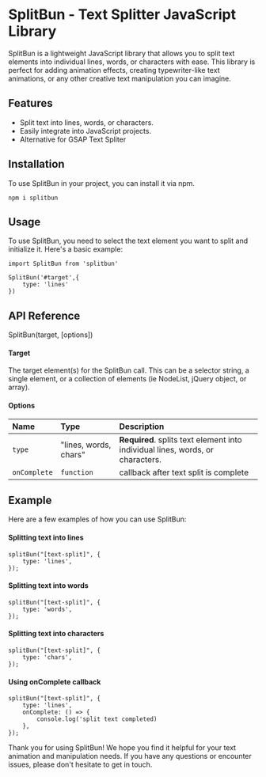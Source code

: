 # SplitBun - Text Splitter JavaScript Library

SplitBun is a lightweight JavaScript library that allows you to split text elements into individual lines, words, or characters with ease. This library is perfect for adding animation effects, creating typewriter-like text animations, or any other creative text manipulation you can imagine.

## Features
- Split text into lines, words, or characters.
- Easily integrate into JavaScript projects.
- Alternative for GSAP Text Spliter

## Installation

To use SplitBun in your project, you can install it via npm.

```
npm i splitbun
```

## Usage

To use SplitBun, you need to select the text element you want to split and initialize it. Here's a basic example:

```
import SplitBun from 'splitbun'

SplitBun('#target',{
    type: 'lines'
})
```

## API Reference

SplitBun(target, [options])

#### Target

The target element(s) for the SplitBun call. This can be a selector string, a single element, or a collection of elements (ie NodeList, jQuery object, or array).

#### Options

| Name | Type                   | Description                       |
| :-------- | :-----------------| :-------------------------------- |
| `type`      | "lines, words, chars" | **Required**. splits text element into individual lines, words, or characters. |
| `onComplete`      | `function` | callback after text split is complete |

## Example
Here are a few examples of how you can use SplitBun:

#### Splitting text into lines
```
splitBun("[text-split]", {
    type: 'lines',
});
```

#### Splitting text into words
```
splitBun("[text-split]", {
    type: 'words',
});
```

#### Splitting text into characters
```
splitBun("[text-split]", {
    type: 'chars',
});
```


#### Using onComplete callback
```
splitBun("[text-split]", {
    type: 'lines',
    onComplete: () => {
        console.log('split text completed)
    },
});
```

Thank you for using SplitBun! We hope you find it helpful for your text animation and manipulation needs. If you have any questions or encounter issues, please don't hesitate to get in touch.

